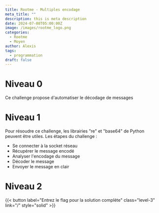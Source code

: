 ```yaml
---
title: Rootme - Multiples encodage
meta_title: ""
description: this is meta description
date: 2024-07-08T05:00:00Z
image: /images/rootme_logo.png
categories:
  - Rootme
  - Moyen
author: Alexis
tags:
  - programmation
draft: false
---
```


# Niveau 0
Ce challenge propose d'automatiser le décodage de messages

# Niveau 1
Pour résoudre ce challenge, les librairies "re" et "base64" de Python peuvent être utiles.
Les étapes du challenge :
- Se connecter à la socket réseau
- Récupérer le message encodé
- Analyser l'encodage du message
- Décoder le message
- Envoyer le message en clair

# Niveau 2
{{< button label="Entrez le flag pour la solution complète" class="level-3" link="/" style="solid" >}}
